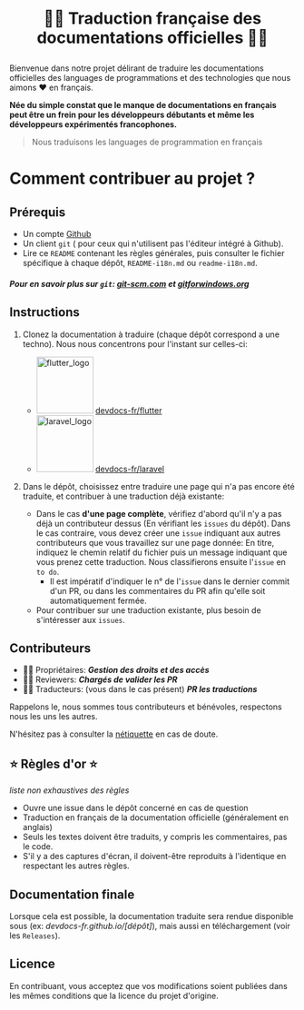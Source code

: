 
#   <p align="center">🐱‍🏍 Traduction française des documentations officielles  🐱‍🏍 </p>

Bienvenue dans notre projet délirant de traduire les documentations officielles des languages de programmations et des technologies que nous aimons ❤  en français.

**Née du simple constat que le manque de documentations en français peut être un frein pour les développeurs débutants et même les développeurs expérimentés francophones.**

> Nous traduisons les languages de programmation en français


# Comment contribuer au projet ?

## Prérequis

- Un compte  [Github](https://github.com/join)
- Un client `git` ( pour ceux qui n'utilisent pas l'éditeur intégré à Github).
- Lire ce `README` contenant les règles générales, puis consulter le fichier spécifique à chaque dépôt, `README-i18n.md` ou `readme-i18n.md`.

##### Pour en savoir plus sur `git`: [git-scm.com](https://git-scm.com/) et [gitforwindows.org](https://gitforwindows.org/)


## Instructions

1. Clonez la documentation à traduire (chaque dépôt correspond a une techno). Nous nous concentrons pour l'instant sur celles-ci:
    - <a href="https://github.com/devdocs-fr/flutter"><img width="100" alt="flutter_logo" src="https://flutter.dev/assets/flutter-lockup-c13da9c9303e26b8d5fc208d2a1fa20c1ef47eb021ecadf27046dea04c0cebf6.png"></a> [devdocs-fr/flutter](https://github.com/devdocs-fr/flutter)
    - <a href="https://github.com/devdocs-fr/laravel"><img width="100" alt="laravel_logo" src="https://laravel.com/img/logotype.min.svg"></a> [devdocs-fr/laravel](https://github.com/devdocs-fr/laravel)

2. Dans le dépôt, choisissez entre traduire une page qui n'a pas encore été traduite, et contribuer à une traduction déjà existante:

    - Dans le cas **d'une page complète**, vérifiez d'abord qu'il n'y a pas déjà un contributeur dessus (En vérifiant les `issues` du dépôt). Dans le cas contraire, vous devez créer une `issue` indiquant aux autres contributeurs que vous travaillez sur une page donnée: En titre, indiquez le chemin relatif du fichier puis un message indiquant que vous prenez cette traduction. Nous classifierons ensuite l'`issue` en `to do`.
      - Il est impératif d'indiquer le n° de l'`issue` dans le dernier commit d'un PR, ou dans les commentaires du PR afin qu'elle soit automatiquement fermée.
    - Pour contribuer sur une traduction existante, plus besoin de s'intéresser aux `issues`.


## Contributeurs

- 🧙‍♂️ Propriétaires: ***Gestion des droits et des accès***
- 👩‍🚀 Reviewers: ***Chargés de valider les PR***
- 👨‍💻 Traducteurs: (vous dans le cas présent)  ***PR les traductions***

Rappelons le, nous sommes tous contributeurs et bénévoles, respectons nous les uns les autres.

N'hésitez pas à consulter la [nétiquette](https://fr.wikipedia.org/wiki/Nétiquette) en cas de doute.


## :star: Règles d'or :star:

*liste non exhaustives des règles*

- Ouvre une issue dans le dépôt concerné en cas de question
- Traduction en français de la documentation officielle (généralement en anglais)
- Seuls les textes doivent être traduits, y compris les commentaires, pas le code.
- S'il y a des captures d'écran, il doivent-être reproduits à l'identique en respectant les autres règles.


## Documentation finale

Lorsque cela est possible, la documentation traduite sera rendue disponible sous (ex: *devdocs-fr.github.io/[dépôt]*), mais aussi en téléchargement (voir les `Releases`).


## Licence

En contribuant, vous acceptez que vos modifications soient publiées dans les mêmes conditions que la licence du projet d'origine.

